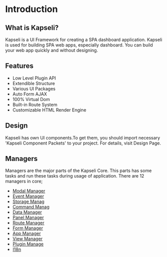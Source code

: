 # Introduction

## What is Kapseli?
Kapseli is a UI Framework for creating a SPA dashboard application. Kapseli is used for building SPA web apps, especially dashboard. You can build your web app quickly and without designing. 

## Features
* Low Level Plugin API
* Extendible Structure
* Various UI Packages
* Auto Form AJAX
* 100% Virtual Dom
* Built-in Route System
* Customizable HTML Render Engine

## Design
Kapseli has own UI components.To get them, you should import necessary 'Kapseli Component Packets' to your project. For details, visit Design Page.

## Managers
Managers are the major parts of the Kapseli Core. This parts has some tasks and run these tasks during usage of application. There are 12 managers in core;

* [Modal Manager]()
* [Event Manager]()
* [Storage Manag]()
* [Command Manag]()
* [Data Manager]()
* [Panel Manager]()
* [Route Manager]()
* [Form Manager]()
* [App Manager]()
* [View Manager]()
* [Plugin Manage]()
* [I18n]()











